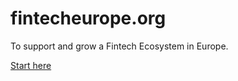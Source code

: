 # fintecheurope.org
To support and grow a Fintech Ecosystem in Europe.

[Start here](https://github.com/daveanderson-ie/fintecheurope.org/wiki)
